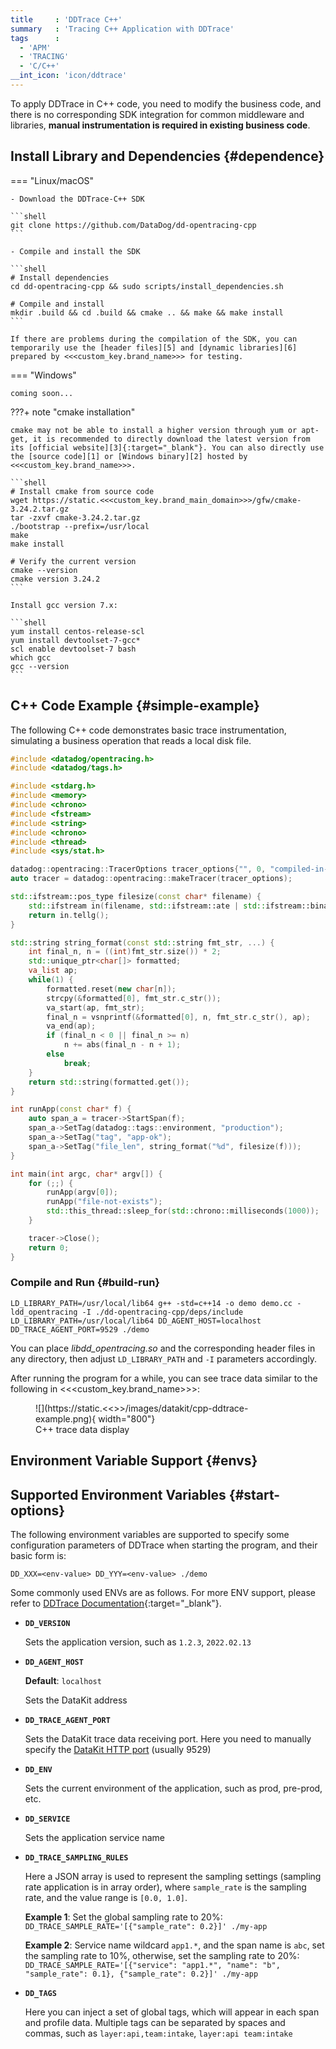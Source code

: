 ```yaml
---
title     : 'DDTrace C++'
summary   : 'Tracing C++ Application with DDTrace'
tags      :
  - 'APM'
  - 'TRACING'
  - 'C/C++'
__int_icon: 'icon/ddtrace'
---
```



To apply DDTrace in C++ code, you need to modify the business code, and there is no corresponding SDK integration for common middleware and libraries, **manual instrumentation is required in existing business code**.

## Install Library and Dependencies {#dependence}

<!-- markdownlint-disable MD046 -->
=== "Linux/macOS"

    - Download the DDTrace-C++ SDK

    ```shell
    git clone https://github.com/DataDog/dd-opentracing-cpp
    ```

    - Compile and install the SDK

    ```shell
    # Install dependencies
    cd dd-opentracing-cpp && sudo scripts/install_dependencies.sh

    # Compile and install
    mkdir .build && cd .build && cmake .. && make && make install
    ```

    If there are problems during the compilation of the SDK, you can temporarily use the [header files][5] and [dynamic libraries][6] prepared by <<<custom_key.brand_name>>> for testing.

=== "Windows"

    coming soon...

???+ note "cmake installation"

    cmake may not be able to install a higher version through yum or apt-get, it is recommended to directly download the latest version from its [official website][3]{:target="_blank"}. You can also directly use the [source code][1] or [Windows binary][2] hosted by <<<custom_key.brand_name>>>.

    ```shell
    # Install cmake from source code
    wget https://static.<<<custom_key.brand_main_domain>>>/gfw/cmake-3.24.2.tar.gz
    tar -zxvf cmake-3.24.2.tar.gz
    ./bootstrap --prefix=/usr/local
    make
    make install

    # Verify the current version
    cmake --version
    cmake version 3.24.2
    ```

    Install gcc version 7.x:

    ```shell
    yum install centos-release-scl
    yum install devtoolset-7-gcc*
    scl enable devtoolset-7 bash
    which gcc
    gcc --version
    ```
<!-- markdownlint-enable -->

## C++ Code Example {#simple-example}

The following C++ code demonstrates basic trace instrumentation, simulating a business operation that reads a local disk file.

```cpp linenums="1" hl_lines="1-2 13-14 40-43 53" title="demo.cc"
#include <datadog/opentracing.h>
#include <datadog/tags.h>

#include <stdarg.h>
#include <memory>
#include <chrono>
#include <fstream>
#include <string>
#include <chrono>
#include <thread>
#include <sys/stat.h>

datadog::opentracing::TracerOptions tracer_options{"", 0, "compiled-in-example"};
auto tracer = datadog::opentracing::makeTracer(tracer_options);

std::ifstream::pos_type filesize(const char* filename) {
    std::ifstream in(filename, std::ifstream::ate | std::ifstream::binary);
    return in.tellg();
}

std::string string_format(const std::string fmt_str, ...) {
    int final_n, n = ((int)fmt_str.size()) * 2;
    std::unique_ptr<char[]> formatted;
    va_list ap;
    while(1) {
        formatted.reset(new char[n]);
        strcpy(&formatted[0], fmt_str.c_str());
        va_start(ap, fmt_str);
        final_n = vsnprintf(&formatted[0], n, fmt_str.c_str(), ap);
        va_end(ap);
        if (final_n < 0 || final_n >= n)
            n += abs(final_n - n + 1);
        else
            break;
    }
    return std::string(formatted.get());
}

int runApp(const char* f) {
    auto span_a = tracer->StartSpan(f);
    span_a->SetTag(datadog::tags::environment, "production");
    span_a->SetTag("tag", "app-ok");
    span_a->SetTag("file_len", string_format("%d", filesize(f)));
}

int main(int argc, char* argv[]) {
    for (;;) {
        runApp(argv[0]);
        runApp("file-not-exists");
        std::this_thread::sleep_for(std::chrono::milliseconds(1000));
    }

    tracer->Close();
    return 0;
}
```

### Compile and Run {#build-run}

```shell
LD_LIBRARY_PATH=/usr/local/lib64 g++ -std=c++14 -o demo demo.cc -ldd_opentracing -I ./dd-opentracing-cpp/deps/include
LD_LIBRARY_PATH=/usr/local/lib64 DD_AGENT_HOST=localhost DD_TRACE_AGENT_PORT=9529 ./demo
```

You can place *libdd_opentracing.so* and the corresponding header files in any directory, then adjust `LD_LIBRARY_PATH` and `-I` parameters accordingly.

After running the program for a while, you can see trace data similar to the following in <<<custom_key.brand_name>>>:

<figure markdown>
  ![](https://static.<<<custom_key.brand_main_domain>>>/images/datakit/cpp-ddtrace-example.png){  width="800"}
  <figcaption>C++ trace data display</figcaption>
</figure>

## Environment Variable Support {#envs}

## Supported Environment Variables {#start-options}

The following environment variables are supported to specify some configuration parameters of DDTrace when starting the program, and their basic form is:

```shell
DD_XXX=<env-value> DD_YYY=<env-value> ./demo
```

Some commonly used ENVs are as follows. For more ENV support, please refer to [DDTrace Documentation][7]{:target="_blank"}.

- **`DD_VERSION`**

    Sets the application version, such as `1.2.3`, `2022.02.13`

- **`DD_AGENT_HOST`**

    **Default**: `localhost`

    Sets the DataKit address

- **`DD_TRACE_AGENT_PORT`**

    Sets the DataKit trace data receiving port. Here you need to manually specify the [DataKit HTTP port][4] (usually 9529)

- **`DD_ENV`**

    Sets the current environment of the application, such as prod, pre-prod, etc.

- **`DD_SERVICE`**

    Sets the application service name

- **`DD_TRACE_SAMPLING_RULES`**

    Here a JSON array is used to represent the sampling settings (sampling rate application is in array order), where `sample_rate` is the sampling rate, and the value range is `[0.0, 1.0]`.

    **Example 1**: Set the global sampling rate to 20%: `DD_TRACE_SAMPLE_RATE='[{"sample_rate": 0.2}]' ./my-app`

    **Example 2**: Service name wildcard `app1.*`, and the span name is `abc`, set the sampling rate to 10%, otherwise, set the sampling rate to 20%: `DD_TRACE_SAMPLE_RATE='[{"service": "app1.*", "name": "b", "sample_rate": 0.1}, {"sample_rate": 0.2}]' ./my-app`

- **`DD_TAGS`**

    Here you can inject a set of global tags, which will appear in each span and profile data. Multiple tags can be separated by spaces and commas, such as `layer:api,team:intake`, `layer:api team:intake`

<!-- markdownlint-disable MD053 -->
[1]: https://static.<<<custom_key.brand_main_domain>>>/gfw/cmake-3.24.2.tar.gz
[2]: https://static.<<<custom_key.brand_main_domain>>>/gfw/cmake-3.24.2-windows-x86_64.msi
[3]: https://cmake.org/download/
[4]: ../datakit/datakit-conf.md#config-http-server
[5]: https://static.<<<custom_key.brand_main_domain>>>/gfw/dd-cpp-include.tar.gz
[6]: https://static.<<<custom_key.brand_main_domain>>>/gfw/libdd_opentracing.so
[7]: https://docs.datadoghq.com/tracing/trace_collection/library_config/cpp/
<!-- markdownlint-enable -->
